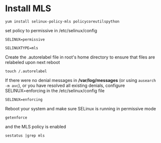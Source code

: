 # Install MLS

```
yum install selinux-policy-mls policycoreutils­python
```

set policy to permissive in /etc/selinux/config

```
SELINUX=permissive

SELINUXTYPE=mls
```

Create the .autorelabel file in root's home directory to ensure that files are relabeled upon next reboot

```
touch /.autorelabel
```

If there were no denial messages in **/var/log/messages** (or using `ausearch -m avc`), or you have resolved all existing denials, configure SELINUX=enforcing in the /etc/selinux/config file

```
SELINUX=enforcing
```

Reboot your system and make sure SELinux is running in permissive mode

```
getenforce
```

and the MLS policy is enabled

```
sestatus |grep mls
```
